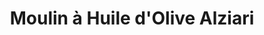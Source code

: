---
title: "Moulin à Huile d'Olive Alziari"
url: /nice/moulin-a-huile-dolive-alziari/
shop: les compléments alimentaires
---